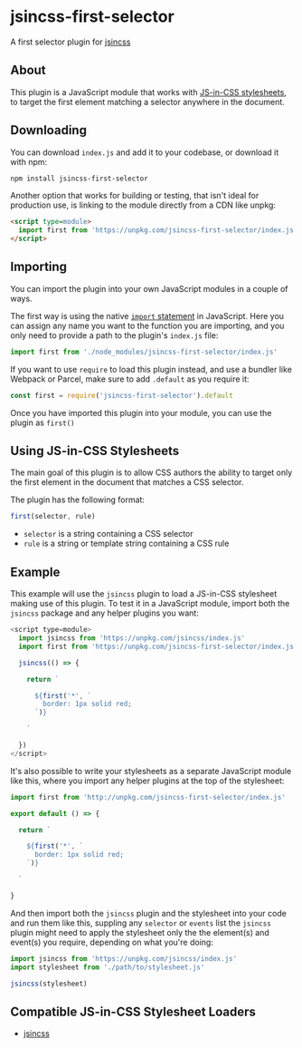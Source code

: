 # jsincss-first-selector

A first selector plugin for [jsincss](https://github.com/tomhodgins/jsincss)

## About

This plugin is a JavaScript module that works with [JS-in-CSS stylesheets](https://responsive.style/theory/what-is-a-jic-stylesheet.html), to target the first element matching a selector anywhere in the document.

## Downloading

You can download `index.js` and add it to your codebase, or download it with npm:

```bash
npm install jsincss-first-selector
```

Another option that works for building or testing, that isn't ideal for production use, is linking to the module directly from a CDN like unpkg:

```html
<script type=module>
  import first from 'https://unpkg.com/jsincss-first-selector/index.js'
</script>
```

## Importing

You can import the plugin into your own JavaScript modules in a couple of ways.

The first way is using the native [`import` statement](https://developer.mozilla.org/en-US/docs/Web/JavaScript/Reference/Statements/import) in JavaScript. Here you can assign any name you want to the function you are importing, and you only need to provide a path to the plugin's `index.js` file:

```js
import first from './node_modules/jsincss-first-selector/index.js'
```

If you want to use `require` to load this plugin instead, and use a bundler like Webpack or Parcel, make sure to add `.default` as you require it:

```js
const first = require('jsincss-first-selector').default
```

Once you have imported this plugin into your module, you can use the plugin as `first()`

## Using JS-in-CSS Stylesheets

The main goal of this plugin is to allow CSS authors the ability to target only the first element in the document that matches a CSS selector.

The plugin has the following format:

```js
first(selector, rule)
```

- `selector` is a string containing a CSS selector
- `rule` is a string or template string containing a CSS rule

## Example

This example will use the `jsincss` plugin to load a JS-in-CSS stylesheet making use of this plugin. To test it in a JavaScript module, import both the `jsincss` package and any helper plugins you want:

```js
<script type=module>
  import jsincss from 'https://unpkg.com/jsincss/index.js'
  import first from 'https://unpkg.com/jsincss-first-selector/index.js'

  jsincss(() => {

    return `

      ${first('*', `
        border: 1px solid red;
      `)}

    `

  })
</script>
```

It's also possible to write your stylesheets as a separate JavaScript module like this, where you import any helper plugins at the top of the stylesheet:

```js
import first from 'http://unpkg.com/jsincss-first-selector/index.js'

export default () => {

  return `

    ${first('*', `
      border: 1px solid red;
    `)}

  `

}
```

And then import both the `jsincss` plugin and the stylesheet into your code and run them like this, suppling any `selector` or `events` list the `jsincss` plugin might need to apply the stylesheet only the the element(s) and event(s) you require, depending on what you're doing:

```js
import jsincss from 'https://unpkg.com/jsincss/index.js'
import stylesheet from './path/to/stylesheet.js'

jsincss(stylesheet)
```

## Compatible JS-in-CSS Stylesheet Loaders

- [jsincss](https://github.com/tomhodgins/jsincss)